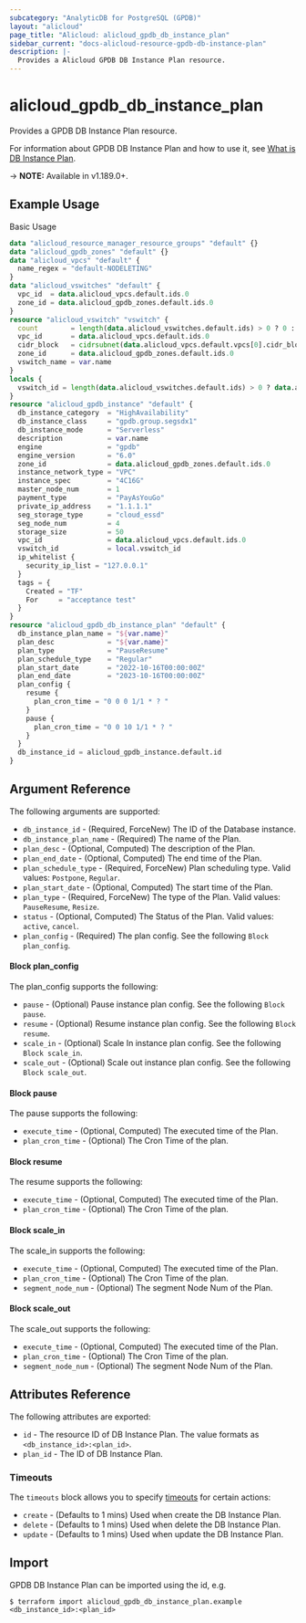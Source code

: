 ```yaml
---
subcategory: "AnalyticDB for PostgreSQL (GPDB)"
layout: "alicloud"
page_title: "Alicloud: alicloud_gpdb_db_instance_plan"
sidebar_current: "docs-alicloud-resource-gpdb-db-instance-plan"
description: |-
  Provides a Alicloud GPDB DB Instance Plan resource.
---
```


# alicloud\_gpdb\_db\_instance\_plan

Provides a GPDB DB Instance Plan resource.

For information about GPDB DB Instance Plan and how to use it, see [What is DB Instance Plan](https://www.alibabacloud.com/help/zh/analyticdb-for-postgresql/latest/createdbinstanceplan).

-> **NOTE:** Available in v1.189.0+.

## Example Usage

Basic Usage

```terraform
data "alicloud_resource_manager_resource_groups" "default" {}
data "alicloud_gpdb_zones" "default" {}
data "alicloud_vpcs" "default" {
  name_regex = "default-NODELETING"
}
data "alicloud_vswitches" "default" {
  vpc_id  = data.alicloud_vpcs.default.ids.0
  zone_id = data.alicloud_gpdb_zones.default.ids.0
}
resource "alicloud_vswitch" "vswitch" {
  count        = length(data.alicloud_vswitches.default.ids) > 0 ? 0 : 1
  vpc_id       = data.alicloud_vpcs.default.ids.0
  cidr_block   = cidrsubnet(data.alicloud_vpcs.default.vpcs[0].cidr_block, 8, 8)
  zone_id      = data.alicloud_gpdb_zones.default.ids.0
  vswitch_name = var.name
}
locals {
  vswitch_id = length(data.alicloud_vswitches.default.ids) > 0 ? data.alicloud_vswitches.default.ids[0] : concat(alicloud_vswitch.vswitch.*.id, [""])[0]
}
resource "alicloud_gpdb_instance" "default" {
  db_instance_category  = "HighAvailability"
  db_instance_class     = "gpdb.group.segsdx1"
  db_instance_mode      = "Serverless"
  description           = var.name
  engine                = "gpdb"
  engine_version        = "6.0"
  zone_id               = data.alicloud_gpdb_zones.default.ids.0
  instance_network_type = "VPC"
  instance_spec         = "4C16G"
  master_node_num       = 1
  payment_type          = "PayAsYouGo"
  private_ip_address    = "1.1.1.1"
  seg_storage_type      = "cloud_essd"
  seg_node_num          = 4
  storage_size          = 50
  vpc_id                = data.alicloud_vpcs.default.ids.0
  vswitch_id            = local.vswitch_id
  ip_whitelist {
    security_ip_list = "127.0.0.1"
  }
  tags = {
    Created = "TF"
    For     = "acceptance test"
  }
}
resource "alicloud_gpdb_db_instance_plan" "default" {
  db_instance_plan_name = "${var.name}"
  plan_desc             = "${var.name}"
  plan_type             = "PauseResume"
  plan_schedule_type    = "Regular"
  plan_start_date       = "2022-10-16T00:00:00Z"
  plan_end_date         = "2023-10-16T00:00:00Z"
  plan_config {
    resume {
      plan_cron_time = "0 0 0 1/1 * ? "
    }
    pause {
      plan_cron_time = "0 0 10 1/1 * ? "
    }
  }
  db_instance_id = alicloud_gpdb_instance.default.id
}
```

## Argument Reference

The following arguments are supported:

* `db_instance_id` - (Required, ForceNew) The ID of the Database instance.
* `db_instance_plan_name` - (Required) The name of the Plan.
* `plan_desc` - (Optional, Computed) The description of the Plan.
* `plan_end_date` - (Optional, Computed) The end time of the Plan.
* `plan_schedule_type` - (Required, ForceNew) Plan scheduling type. Valid values: `Postpone`, `Regular`.
* `plan_start_date` - (Optional, Computed) The start time of the Plan.
* `plan_type` - (Required, ForceNew) The type of the Plan. Valid values: `PauseResume`, `Resize`.
* `status` - (Optional, Computed) The Status of the Plan. Valid values: `active`, `cancel`.
* `plan_config` - (Required) The plan config. See the following `Block plan_config`.

#### Block plan_config

The plan_config supports the following:

* `pause` - (Optional) Pause instance plan config. See the following `Block pause`.
* `resume` - (Optional) Resume instance plan config. See the following `Block resume`.
* `scale_in` - (Optional) Scale In instance plan config. See the following `Block scale_in`.
* `scale_out` - (Optional) Scale out instance plan config. See the following `Block scale_out`.

#### Block pause

The pause supports the following:

* `execute_time` - (Optional, Computed) The executed time of the Plan.
* `plan_cron_time` - (Optional) The Cron Time of the plan.

#### Block resume

The resume supports the following:

* `execute_time` - (Optional, Computed) The executed time of the Plan.
* `plan_cron_time` - (Optional) The Cron Time of the plan.

#### Block scale_in

The scale_in supports the following:

* `execute_time` - (Optional, Computed) The executed time of the Plan.
* `plan_cron_time` - (Optional) The Cron Time of the plan.
* `segment_node_num` - (Optional) The segment Node Num of the Plan.

#### Block scale_out

The scale_out supports the following:

* `execute_time` - (Optional, Computed) The executed time of the Plan.
* `plan_cron_time` - (Optional) The Cron Time of the plan.
* `segment_node_num` - (Optional) The segment Node Num of the Plan.

## Attributes Reference

The following attributes are exported:

* `id` - The resource ID of DB Instance Plan. The value formats as `<db_instance_id>:<plan_id>`.
* `plan_id` - The ID of DB Instance Plan.

### Timeouts

The `timeouts` block allows you to specify [timeouts](https://www.terraform.io/docs/configuration-0-11/resources.html#timeouts) for certain actions:

* `create` - (Defaults to 1 mins) Used when create the DB Instance Plan.
* `delete` - (Defaults to 1 mins) Used when delete the DB Instance Plan.
* `update` - (Defaults to 1 mins) Used when update the DB Instance Plan.


## Import

GPDB DB Instance Plan can be imported using the id, e.g.

```
$ terraform import alicloud_gpdb_db_instance_plan.example <db_instance_id>:<plan_id>
```